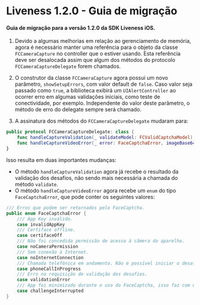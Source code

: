 # Liveness 1.2.0 - Guia de migração

#### Guia de migração para a versão 1.2.0 da SDK Liveness iOS.

1. Devido a algumas melhorias em relação ao gerenciamento de memória, agora é necessário manter uma referência para o objeto da classe `FCCameraCapture` no controller que o estiver usando.
Esta referência deve ser desalocada assim que algum dos métodos do protocolo `FCCameraCaptureDelegate` forem chamados.

2. O construtor da classe `FCCameraCapture` agora possui um novo parâmetro, `showSetupErrors`, com valor default de `false`. Caso valor seja passado como `true`, a biblioteca exibirá um `UIAlertController` ao ocorrer erro em algumas validações iniciais, como teste de conectividade, por exemplo.
Independente do valor deste parâmetro, o método de erro do delegate sempre será chamado.

3. A assinatura dos métodos do `FCCameraCaptureDelegate` mudaram para:
```swift
public protocol FCCameraCaptureDelegate: class {
    func handleCaptureValidation(_ validateModel: FCValidCaptchaModel)
    func handleCaptureVideoError(_ error: FaceCaptchaError, imageBase64: String?)
}
```
Isso resulta em duas importantes mudanças:

- O método `handleCaptureValidation` agora já recebe o resultado da validação dos desafios, não sendo mais necessária a chamada do método `validate`.
- O método `handleCaptureVideoError` agora recebe um `enum` do tipo `FaceCaptchaError`,  que pode conter os seguintes valores:
```swift
/// Erros que podem ser retornados pelo FaceCaptcha.
public enum FaceCaptchaError {
    /// App Key inválido.
    case invalidAppKey
    /// Certiface offline.
    case certifaceOff
    /// Não foi concedida permissão de acesso à câmera do aparelho.
    case noCameraPermission
    /// Sem conexão à Internet.
    case noInternetConnection
    /// Chamada telefônica em andamento. Não é possível iniciar o desafio durante uma chamada telefônica.
    case phoneCallInProgress
    /// Erro na requisição de validação dos desafios.
    case validationError
    /// App foi minimizado durante o uso do FaceCaptcha, isso faz com que o desafio seja encerrado.
    case challengeInterrupted
}
```
